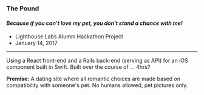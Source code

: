 ### The Pound
#### _Because if you can't love my pet, you don't stand a chance with me!_
- Lighthouse Labs Alumni Hackathon Project
- January 14, 2017

-----


Using a React front-end and a Rails back-end (serving as API) for an iOS component built in Swift.
Built over the course of ... 4hrs?


**Premise:**
A dating site where all romantic choices are made based on compatibility with someone's pet.
No humans allowed, pet pictures only.
